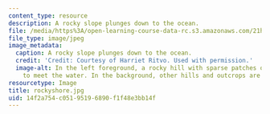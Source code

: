 ```yaml
---
content_type: resource
description: A rocky slope plunges down to the ocean.
file: /media/https%3A/open-learning-course-data-rc.s3.amazonaws.com/21h-968j-nature-environment-and-empire-spring-2010/14f2a754c05195196890f1f48e3bb14f_rockyshore.jpg
file_type: image/jpeg
image_metadata:
  caption: A rocky slope plunges down to the ocean.
  credit: 'Credit: Courtesy of Harriet Ritvo. Used with permission.'
  image-alt: In the left foreground, a rocky hill with sparse patches of shrubs slopes
    to meet the water. In the background, other hills and outcrops are visible.
resourcetype: Image
title: rockyshore.jpg
uid: 14f2a754-c051-9519-6890-f1f48e3bb14f
---
```

